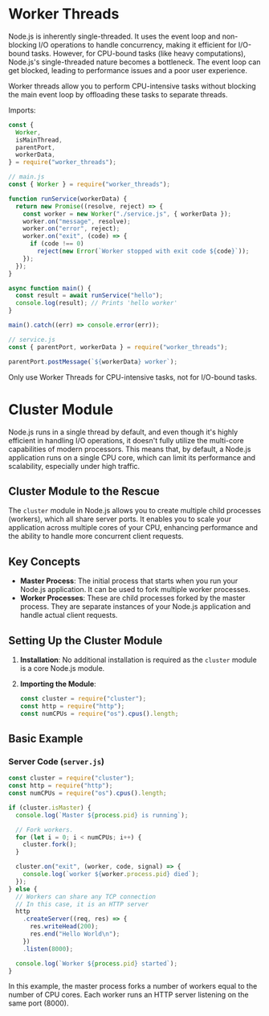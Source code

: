 # Worker Threads

Node.js is inherently single-threaded. It uses the event loop and non-blocking I/O operations to handle concurrency, making it efficient for I/O-bound tasks. However, for CPU-bound tasks (like heavy computations), Node.js's single-threaded nature becomes a bottleneck. The event loop can get blocked, leading to performance issues and a poor user experience.

Worker threads allow you to perform CPU-intensive tasks without blocking the main event loop by offloading these tasks to separate threads.

Imports:

```js
const {
  Worker,
  isMainThread,
  parentPort,
  workerData,
} = require("worker_threads");
```

```js
// main.js
const { Worker } = require("worker_threads");

function runService(workerData) {
  return new Promise((resolve, reject) => {
    const worker = new Worker("./service.js", { workerData });
    worker.on("message", resolve);
    worker.on("error", reject);
    worker.on("exit", (code) => {
      if (code !== 0)
        reject(new Error(`Worker stopped with exit code ${code}`));
    });
  });
}

async function main() {
  const result = await runService("hello");
  console.log(result); // Prints 'hello worker'
}

main().catch((err) => console.error(err));
```

```js
// service.js
const { parentPort, workerData } = require("worker_threads");

parentPort.postMessage(`${workerData} worker`);
```

Only use Worker Threads for CPU-intensive tasks, not for I/O-bound tasks.

# Cluster Module

Node.js runs in a single thread by default, and even though it's highly efficient in handling I/O operations, it doesn't fully utilize the multi-core capabilities of modern processors. This means that, by default, a Node.js application runs on a single CPU core, which can limit its performance and scalability, especially under high traffic.

## Cluster Module to the Rescue

The `cluster` module in Node.js allows you to create multiple child processes (workers), which all share server ports. It enables you to scale your application across multiple cores of your CPU, enhancing performance and the ability to handle more concurrent client requests.

## Key Concepts

- **Master Process**: The initial process that starts when you run your Node.js application. It can be used to fork multiple worker processes.
- **Worker Processes**: These are child processes forked by the master process. They are separate instances of your Node.js application and handle actual client requests.

## Setting Up the Cluster Module

1. **Installation**: No additional installation is required as the `cluster` module is a core Node.js module.

2. **Importing the Module**:
   ```javascript
   const cluster = require("cluster");
   const http = require("http");
   const numCPUs = require("os").cpus().length;
   ```

## Basic Example

### Server Code (`server.js`)

```javascript
const cluster = require("cluster");
const http = require("http");
const numCPUs = require("os").cpus().length;

if (cluster.isMaster) {
  console.log(`Master ${process.pid} is running`);

  // Fork workers.
  for (let i = 0; i < numCPUs; i++) {
    cluster.fork();
  }

  cluster.on("exit", (worker, code, signal) => {
    console.log(`worker ${worker.process.pid} died`);
  });
} else {
  // Workers can share any TCP connection
  // In this case, it is an HTTP server
  http
    .createServer((req, res) => {
      res.writeHead(200);
      res.end("Hello World\n");
    })
    .listen(8000);

  console.log(`Worker ${process.pid} started`);
}
```

In this example, the master process forks a number of workers equal to the number of CPU cores. Each worker runs an HTTP server listening on the same port (8000).
